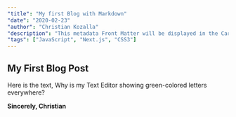 ```yaml
---
"title": "My first Blog with Markdown"
"date": "2020-02-23"
"author": "Christian Kozalla"
"description": "This metadata Front Matter will be displayed in the Card Component on the Homepage, Blog and as Header inside on Top  of the Post itself."
"tags": ["JavaScript", "Next.js", "CSS3"]
---
```


## My First Blog Post

Here is the text, Why is my Text Editor showing green-colored letters everywhere?

**Sincerely, Christian**

